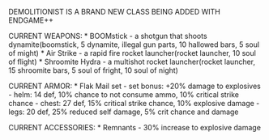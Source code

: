 DEMOLITIONIST IS A BRAND NEW CLASS BEING ADDED WITH ENDGAME++

  CURRENT WEAPONS:
    * BOOMstick - a shotgun that shoots dynamite(boomstick, 5 dynamite, illegal gun parts, 10 hallowed bars, 5 soul of might)
    * Air Strike - a rapid fire rocket launcher(rocket launcher, 10 soul of flight)
    * Shroomite Hydra - a multishot rocket launcher(rocket launcher, 15 shroomite bars, 5 soul of fright, 10 soul of night)

  CURRENT ARMOR:
    * Flak Mail set - set bonus: +20% damage to explosives
      - helm: 14 def, 10% chance to not consume ammo, 10% critical strike chance
      - chest: 27 def, 15% critical strike chance, 10% explosive damage
      - legs: 20 def, 25% reduced self damage, 5% crit chance and damage

  CURRENT ACCESSORIES:
    * Remnants - 30% increase to explosive damage
